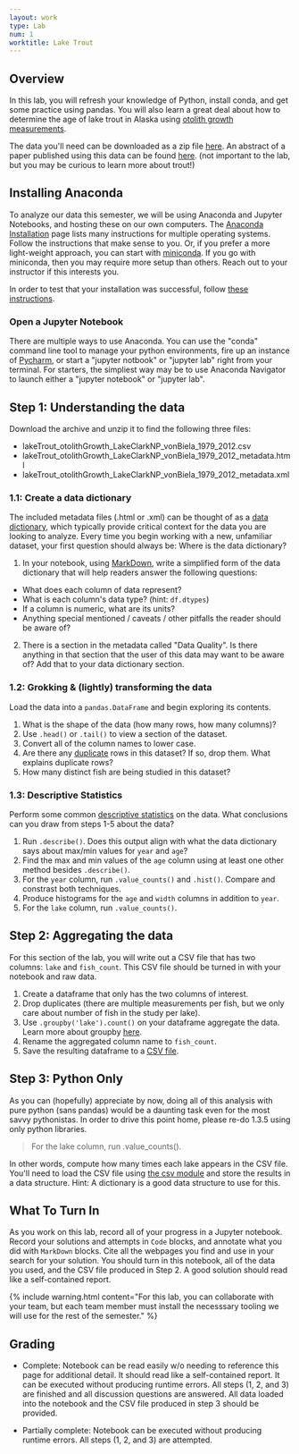```yaml
---
layout: work
type: Lab
num: 1
worktitle: Lake Trout
---
```


## Overview

In this lab, you will refresh your knowledge of Python, install conda, and get some practice using pandas. You will also learn a great deal about how to determine the age of lake trout in Alaska using [otolith growth measurements](https://en.wikipedia.org/wiki/Age_determination_in_fish).

The data you'll need can be downloaded as a zip file [here](https://alaska.usgs.gov/products/data.php?dataid=306). An abstract of a paper published using this data can be found [here](https://onlinelibrary.wiley.com/doi/epdf/10.1111/eff.12566). (not important to the lab, but you may be curious to learn more about trout!)

## Installing Anaconda

To analyze our data this semester, we will be using Anaconda and Jupyter Notebooks, and hosting these on our own computers. The [Anaconda Installation](https://docs.anaconda.com/anaconda/install/) page lists many instructions for multiple operating systems. Follow the instructions that make sense to you. Or, if you prefer a more light-weight approach, you can start with [miniconda](https://docs.conda.io/en/latest/miniconda.html). If you go with miniconda, then you may require more setup than others. Reach out to your instructor if this interests you.

In order to test that your installation was successful, follow [these instructions](https://docs.anaconda.com/anaconda/install/verify-install/).

### Open a Jupyter Notebook

There are multiple ways to use Anaconda. You can use the "conda" command line tool to manage your python environments, fire up an instance of [Pycharm](https://www.jetbrains.com/pycharm/), or start a "jupyter notbook" or "jupyter lab" right from your terminal. For starters, the simpliest way may be to use Anaconda Navigator to launch either a "jupyter notebook" or "jupyter lab".

## Step 1: Understanding the data
Download the archive and unzip it to find the following three files: 
* lakeTrout_otolithGrowth_LakeClarkNP_vonBiela_1979_2012.csv
* lakeTrout_otolithGrowth_LakeClarkNP_vonBiela_1979_2012_metadata.html
* lakeTrout_otolithGrowth_LakeClarkNP_vonBiela_1979_2012_metadata.xml

### 1.1: Create a data dictionary
The included metadata files (.html or .xml) can be thought of as a [data dictionary](https://en.wikipedia.org/wiki/Data_dictionary), which typically provide critical context for the data you are looking to analyze. Every time you begin working with a new, unfamiliar dataset, your first question should always be: Where is the data dictionary?

1. In your notebook, using [MarkDown](https://www.markdownguide.org/basic-syntax/), write a simplified form of the data dictionary that will help readers answer the following questions: 
* What does each column of data represent? 
* What is each column's data type? (hint: `df.dtypes`)
* If a column is numeric, what are its units? 
* Anything special mentioned / caveats / other pitfalls the reader should be aware of? 

2. There is a section in the metadata called "Data Quality". Is there anything in that section that the user of this data may want to be aware of? Add that to your data dictionary section.

### 1.2: Grokking & (lightly) transforming the data
Load the data into a `pandas.DataFrame` and begin exploring its contents. 

1. What is the shape of the data (how many rows, how many columns)? 
2. Use `.head()` or `.tail()` to view a section of the dataset. 
3. Convert all of the column names to lower case. 
4. Are there any [duplicate](https://chrisalbon.com/code/python/data_wrangling/pandas_delete_duplicates/) rows in this dataset? If so, drop them. What explains duplicate rows?
5. How many distinct fish are being studied in this dataset?

### 1.3: Descriptive Statistics
Perform some common [descriptive statistics](https://chrisalbon.com/code/python/data_wrangling/pandas_dataframe_descriptive_stats/) on the data. What conclusions can you draw from steps 1-5 about the data?

1. Run `.describe()`. Does this output align with what the data dictionary says about max/min values for `year` and `age`?
2. Find the max and min values of the `age` column using at least one other method besides `.describe()`. 
3. For the `year` column, run `.value_counts()` and `.hist()`. Compare and constrast both techniques.
4. Produce histograms for the `age` and `width` columns in addition to `year`.
5. For the `lake` column, run `.value_counts()`. 


## Step 2: Aggregating the data
For this section of the lab, you will write out a CSV file that has two columns: `lake` and `fish_count`. This CSV file should be turned in with your notebook and raw data.

1. Create a dataframe that only has the two columns of interest.
2. Drop duplicates (there are multiple measurements per fish, but we only care about number of fish in the study per lake).
3. Use `.groupby('lake').count()` on your dataframe aggregate the data. Learn more about groupby [here](https://chrisalbon.com/code/python/data_wrangling/pandas_apply_operations_to_groups/).
4. Rename the aggregated column name to `fish_count`. 
5. Save the resulting dataframe to a [CSV file](https://chrisalbon.com/code/python/data_wrangling/pandas_saving_dataframe_as_csv/). 


## Step 3: Python Only
As you can (hopefully) appreciate by now, doing all of this analysis with pure python (sans pandas) would be a daunting task even for the most savvy pythonistas. In order to drive this point home, please re-do 1.3.5 using only python libraries. 

> For the lake column, run .value_counts().

In other words, compute how many times each lake appears in the CSV file. You'll need to load the CSV file using [the csv module](https://docs.python.org/3/library/csv.html) and store the results in a data structure. Hint: A dictionary is a good data structure to use for this.


## What To Turn In

As you work on this lab, record all of your progress in a Jupyter notebook. Record your solutions and attempts in `Code` blocks, and annotate what you did with `MarkDown` blocks. Cite all the webpages you find and use in your search for your solution. You should turn in this notebook, all of the data you used, and the CSV file produced in Step 2. A good solution should read like a self-contained report.

{% include warning.html content="For this lab, you can collaborate with your team, but each team member must install the necesssary tooling we will use for the rest of the semester." %}

## Grading

* Complete: Notebook can be read easily w/o needing to reference this page for additional detail. It should read like a self-contained report. It can be executed without producing runtime errors. All steps (1, 2, and 3) are finished and all discussion questions are answered. All data loaded into the notebook and the CSV file produced in step 3 should be provided.

* Partially complete: Notebook can be executed without producing runtime errors. All steps (1, 2, and 3) are attempted.

